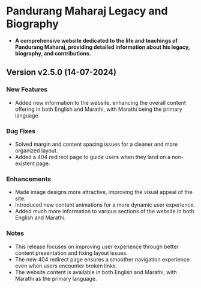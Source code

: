 # Pandurang Maharaj Legacy and Biography
- **A comprehensive website dedicated to the life and teachings of Pandurang Maharaj, providing detailed information about his legacy, biography, and contributions.**

## Version v2.5.0 (14-07-2024)

### New Features

-  Added new information to the website, enhancing the overall content offering in both English and Marathi, with Marathi being the primary language.

### Bug Fixes
- Solved margin and content spacing issues for a cleaner and more organized layout.
- Added a 404 redirect page to guide users when they land on a non-existent page.

### Enhancements
-  Made image designs more attractive, improving the visual appeal of the site.
-  Introduced new content animations for a more dynamic user experience.
-  Added much more information to various sections of the website in both English and Marathi.

### Notes
- This release focuses on improving user experience through better content presentation and fixing layout issues.
- The new 404 redirect page ensures a smoother navigation experience even when users encounter broken links.
- The website content is available in both English and Marathi, with Marathi as the primary language.
